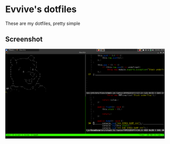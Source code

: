 # Evvive's dotfiles
These are my dotfiles, pretty simple

## Screenshot
![terminal](./terminal.png)
